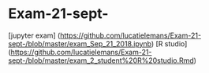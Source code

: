 # Exam-21-sept-

[jupyter exam] (https://github.com/lucatielemans/Exam-21-sept-/blob/master/exam_Sep_21_2018.ipynb)
[R studio] (https://github.com/lucatielemans/Exam-21-sept-/blob/master/exam_2_student%20R%20studio.Rmd)
